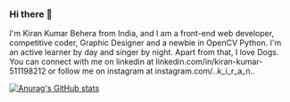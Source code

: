 ### Hi there 👋

I'm Kiran Kumar Behera from India, and I am a front-end web developer, competitive coder, Graphic Designer and a newbie in OpenCV Python. I'm an active learner by day and singer by night. Apart from that, I love Dogs. You can connect with me on linkedin at linkedin.com/in/kiran-kumar-511198212 or follow me on instagram at instagram.com/_._.k_i_r_a_n._._

[![Anurag's GitHub stats](https://github-readme-stats.vercel.app/api?username=KiranKumarBehera)](https://github.com/anuraghazra/github-readme-stats)
